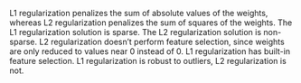 L1 regularization penalizes the sum of absolute values of the weights, whereas L2 regularization penalizes the sum of squares of the weights. 
The L1 regularization solution is sparse. The L2 regularization solution is non-sparse.
L2 regularization doesn’t perform feature selection, since weights are only reduced to values near 0 instead of 0. L1 regularization has built-in feature selection.
L1 regularization is robust to outliers, L2 regularization is not. 
